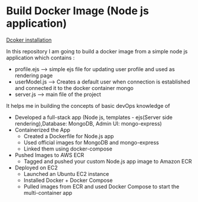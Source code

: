 # Build Docker Image (Node js application)

[Dcoker installation](./dockerinstallation.md)

In this repository I am going to build a docker image from a simple node js application which contains : </br>

- profile.ejs --> simple ejs file for updating user profile and used as rendering page
- userModel.js --> Creates a default user when connection is established and connected it to the docker container mongo
- server.js --> main file of the project

It helps me in building the concepts of basic devOps knowledge of 

- Developed a full-stack app (Node js, templates - ejs(Server side rendering),Database: MongoDB, Admin UI: mongo-express)
- Containerized the App
  - Created a Dockerfile for  Node.js app
  - Used official images for MongoDB and mongo-express
  - Linked them using docker-compose
- Pushed Images to AWS ECR
   - Tagged and pushed your custom Node.js app image to Amazon ECR
- Deployed on EC2
  - Launched an Ubuntu EC2 instance
  - Installed Docker + Docker Compose
  - Pulled images from ECR and used Docker Compose to start the multi-container app

